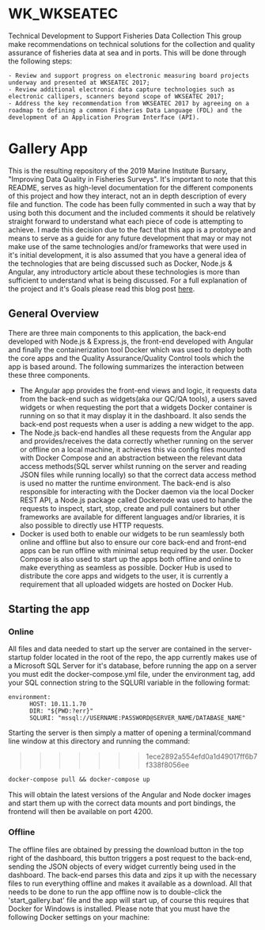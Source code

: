 # WK_WKSEATEC
Technical Development to Support Fisheries Data Collection
This group make recommendations on technical solutions for the collection and quality assurance of fisheries data at sea and in ports. This will be done through the following steps:


	- Review and support progress on electronic measuring board projects underway and presented at WKSEATEC 2017;
	- Review additional electronic data capture technologies such as electronic callipers, scanners beyond scope of WKSEATEC 2017;
	- Address the key recommendation from WKSEATEC 2017 by agreeing on a roadmap to defining a common Fisheries Data Language (FDL) and the 		development of an Application Program Interface (API). 
	
# Gallery App

This is the resulting repository of the 2019 Marine Institute Bursary, "Improving Data Quality in Fisheries Surveys". It's important to note that this README, serves as high-level documentation for the different components of this project and how they interact, not an in depth description of every file and function. The code has been fully commented in such a way that by using both this document and the included comments it should be relatively straight forward to understand what each piece of code is attempting to achieve. I made this decision due to the fact that this app is a prototype and means to serve as a guide for any future development that may or may not make use of the same technologies and/or frameworks that were used in it's initial development, it is also assumed that you have a general idea of the technologies that are being discussed such as Docker, Node.js & Angular, any introductory article about these technologies is more than sufficient to understand what is being discussed. For a full explanation of the project and it's Goals please read this blog post [here](https://fishinformatics.home.blog/2019/07/25/improving-data-quality-in-fisheries-surveys/ "Blog Post").




## General Overview

There are three main components to this application, the back-end developed with Node.js & Express.js, the front-end developed with Angular and finally the containerization tool Docker which was used to deploy both the core apps and the Quality Assurance/Quality Control tools which the app is based around. The following summarizes the interaction between these three components.

- The Angular app provides the front-end views and logic, it requests data from the back-end such as widgets(aka our QC/QA tools), a users saved widgets or when requesting the port that a widgets Docker container is running on so that it may display it in the dashboard. It also sends the back-end post requests when a user is adding a new widget to the app.
- The Node.js back-end handles all these requests from the Angular app and provides/receives the data correctly whether running on the server or offline on a local machine, it achieves this via config files mounted with Docker Compose and an abstraction between the relevant data access methods(SQL server whilst running on the server and reading JSON files while running locally) so that the correct data access method is used no matter the runtime environment. The back-end is also responsible for interacting with the Docker daemon via the local Docker REST API, a Node.js package called Dockerode was used to handle the requests to inspect, start, stop, create and pull containers but other frameworks are available for different languages and/or libraries, it is also possible to directly use HTTP requests.
- Docker is used both to enable our widgets to be run seamlessly both online and offline but also to ensure our core back-end and front-end apps can be run offline with minimal setup required by the user. Docker Compose is also used to start up the apps both offline and online to make everything as seamless as possible. Docker Hub is used to distribute the core apps and widgets to the user, it is currently a requirement that all uploaded widgets are hosted on Docker Hub. 

## Starting the app

### Online

All files and data needed to start up the server are contained in the server-startup folder located in the root of the repo, the app currently makes use of a Microsoft SQL Server for it's database, before running the app on a server you must edit the docker-compose.yml file, under the environment tag, add your SQL connection string to the SQLURI variable in the following format:

```
environment:
      HOST: 10.11.1.70
      DIR: "${PWD:?err}"
      SQLURI: "mssql://USERNAME:PASSWORD@SERVER_NAME/DATABASE_NAME"
```

Starting the server is then simply a matter of opening a terminal/command line window at this directory and running the command:
>>>>>>> 1ece2892a554efd0a1d49017ff6b7f338f8056ee

```dockerfile
docker-compose pull && docker-compose up
```

This will obtain the latest versions of the Angular and Node docker images and start them up with the correct data mounts and port bindings, the frontend will then be available on port 4200.

### Offline

The offline files are obtained by pressing the download button in the top right of the dashboard, this button triggers a post request to the back-end, sending the JSON objects of every widget currently being used in the dashboard. The back-end parses this data and zips it up with the necessary files to run everything offline and makes it available as a download. All that needs to be done to run the app offline now is to double-click the 'start_gallery.bat' file and the app will start up, of course this requires that Docker for Windows is installed. Please note that you must have the following Docker settings on your machine:



